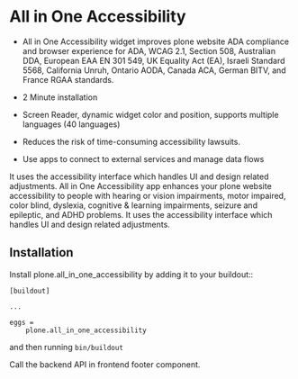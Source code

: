 # All in One Accessibility

- All in One Accessibility widget improves plone website ADA compliance and browser experience for ADA, WCAG 2.1, Section 508, Australian DDA, European EAA EN 301 549, UK Equality Act (EA), Israeli Standard 5568, California Unruh, Ontario AODA, Canada ACA, German BITV, and France RGAA standards.

- 2 Minute installation

- Screen Reader, dynamic widget color and position, supports multiple languages (40 languages)

- Reduces the risk of time-consuming accessibility lawsuits.

- Use apps to connect to external services and manage data flows

It uses the accessibility interface which handles UI and design related adjustments. All in One Accessibility app enhances your plone website accessibility to people with hearing or vision impairments, motor impaired, color blind, dyslexia, cognitive & learning impairments, seizure and epileptic, and ADHD problems. It uses the accessibility interface which handles UI and design related adjustments.



Installation
------------

Install plone.all_in_one_accessibility by adding it to your buildout::

    [buildout]

    ...

    eggs =
        plone.all_in_one_accessibility


and then running ``bin/buildout``

Call the backend API in frontend footer component.

    

